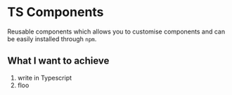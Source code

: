 # TS Components
Reusable components which allows you to customise components and can be easily installed through `npm`. 

## What I want to achieve
1. write in Typescript
2. floo


